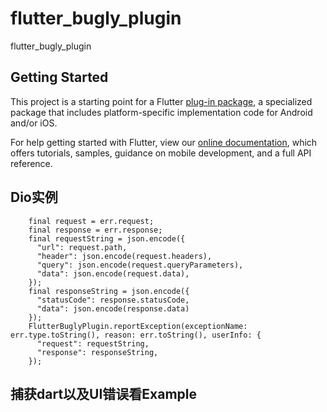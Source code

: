 # flutter_bugly_plugin

flutter_bugly_plugin

## Getting Started

This project is a starting point for a Flutter
[plug-in package](https://flutter.dev/developing-packages/),
a specialized package that includes platform-specific implementation code for
Android and/or iOS.

For help getting started with Flutter, view our
[online documentation](https://flutter.dev/docs), which offers tutorials,
samples, guidance on mobile development, and a full API reference.

## Dio实例

```
    final request = err.request;
    final response = err.response;
    final requestString = json.encode({
      "url": request.path,
      "header": json.encode(request.headers),
      "query": json.encode(request.queryParameters),
      "data": json.encode(request.data),
    });
    final responseString = json.encode({
      "statusCode": response.statusCode,
      "data": json.encode(response.data)
    });
    FlutterBuglyPlugin.reportException(exceptionName: err.type.toString(), reason: err.toString(), userInfo: {
      "request": requestString,
      "response": responseString,
    });
```

## 捕获dart以及UI错误看Example
